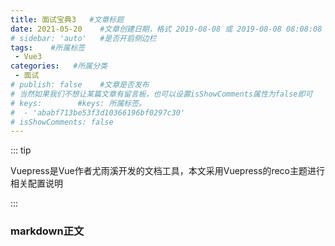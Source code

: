 ```yaml
---
title: 面试宝典3   #文章标题
date: 2021-05-20    #文章创建日期，格式 2019-08-08 或 2019-08-08 08:08:08
# sidebar: 'auto'   #是否开启侧边栏
tags:    #所属标签
 - Vue3
categories:   #所属分类
 - 面试
# publish: false    #文章是否发布
# 当然如果我们不想让某篇文章有留言板，也可以设置isShowComments属性为false即可
# keys:        #keys: 所属标签。
#  - 'ababf713be53f3d10366196bf0297c30'
# isShowComments: false
---
```


::: tip

Vuepress是Vue作者尤雨溪开发的文档工具，本文采用Vuepress的reco主题进行相关配置说明

:::

### markdown正文